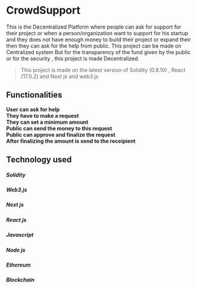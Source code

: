 # CrowdSupport
This is the Decentralized Platform where people can ask for support for their project or when a person/organization want to support for his startup and they does not have enough money to build their project or expand their then they can ask for the help from public.
This project can be made on Centralized system But for the transparency of the fund given by the public or for the security , this project is made Decentralized.

>This project is made on the latest version of Solidity (0.8.10) , React (17.0.2) and Next js and web3.js

 ## Functionalities
 **User can ask for help** <br>
 **They have to make a request** <br>
 **They can set a minimum amount** <br>
 **Public can send the money to this request** <br>
 **Public can approve and finalize the request** <br>
 **After finalizing the amount is send to the receipient** <br>

## Technology used
##### Solidity
##### Web3.js
##### Next js
##### React js
##### Javascript
##### Node js
##### Ethereum
##### Blockchain

